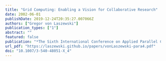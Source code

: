 ```yaml
---
title: "Grid Computing: Enabling a Vision for Collaborative Research"
date: 2002-06-01
publishDate: 2019-12-24T20:35:27.007066Z
authors: ["Gregor von Laszewski"]
publication_types: ["1"]
abstract: ""
featured: false
publication: "*The Sixth International Conference on Applied Parallel Computing*"
url_pdf: "https://laszewski.github.io/papers/vonLaszewski-para4.pdf"
doi: "10.1007/3-540-48051-X_4"
---
```



